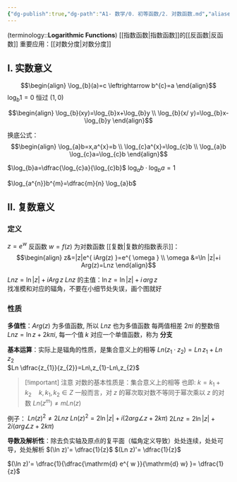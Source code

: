 ```yaml
---
{"dg-publish":true,"dg-path":"A1- 数学/0. 初等函数/2. 对数函数.md","aliases":["对数"],"permalink":"/A1- 数学/0. 初等函数/2. 对数函数/","dgPassFrontmatter":true,"noteIcon":"","created":"2024-10-10T19:07:34.676+08:00","updated":"2025-04-14T18:25:19.717+08:00"}
---
```


(terminology::**Logarithmic Functions**)
[[指数函数\|指数函数]]的[[反函数\|反函数]]
重要应用：[[对数分度\|对数分度]]
## I. 实数意义

$$\begin{align}
\log_{b}(a)=c \leftrightarrow b^{c}=a
\end{align}$$
$\log_{b}1=0$  恒过 $(1,0)$

$$\begin{align}
\log_{b}(xy)=\log_{b}x+\log_{b}y \\
\log_{b}(x/ y)=\log_{b}x-\log_{b}y 
\end{align}$$

换底公式：
$$\begin{align}
\log_{a}b=x,a^{x}=b \\
\log_{c}a^{x}=\log_{c}b \\
\log_{a}b \log_{c}a=\log_{c}b
\end{align}$$


$\log_{b}a=\dfrac{\log_{c}a}{\log_{c}b}$
$\log_{a}b\cdot \log_{b}a=1$

$\log_{a^{n}}b^{m}=\dfrac{m}{n} \log_{a}b$



## II. 复数意义
### 定义
$z=e^{ w }$ 反函数 $w=f(z)$ 为对数函数
[[复数\|复数的指数表示]]：
$$\begin{align}
z&=|z|e^{ iArg(z) }=e^{ \omega  } \\
\omega &=\ln |z|+i Arg(z)=Lnz
\end{align}$$

$Ln z=\ln |z|+iArg\,z$
$Lnz$ 的主值：$\ln z=\ln |z|+i\,arg\,z$    
找准模和对应的辐角，不要在小细节处失误，画个图就好

### 性质
**多值性**：$Arg(z)$ 为多值函数, 所以 $Lnz$ 也为多值函数
每两值相差 $2\pi i$ 的整数倍
$Lnz=\ln z+2k\pi i$, 每一个值 $k$ 对应一个单值函数，称为 **分支**

**基本运算**：实际上是辐角的性质，是集合意义上的相等
$Ln(z_{1}\cdot z_{2})=Ln\,z_{1}+Ln\,z_{2}$      
$Ln \dfrac{z_{1}}{z_{2}}=Ln\,z_{1}-Ln\,z_{2}$


>[!important] 注意
>对数的基本性质是：集合意义上的相等
>也即: $k=k_{1}+k_{2}\quad k,k_{1},k_{2}\in Z$
>一般而言，对 $z$ 的幂次取对数不等同于幂次乘以 $z$ 的对数
> $Ln(z^{m})\neq mLn(z)$

例子：
 $Ln(z)^{2}\neq 2Lnz$
$Ln(z)^{2}=2\ln \left\lvert  z \right\rvert+i( 2arg \angle z+2k\pi)$
$2Ln z=2\ln \left\lvert  z \right\rvert+2i( arg \angle z+2k\pi)$

**导数及解析性**：除去负实轴及原点的复平面（幅角定义导致）处处连续，处处可导，处处解析 
$(\ln z)'= \dfrac{1}{z}$
$(Ln z)'= \dfrac{1}{z}$

$(\ln z)'= \dfrac{1}{\dfrac{\mathrm{d} e^{ w }}{\mathrm{d} w} }= \dfrac{1}{z}$




